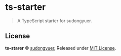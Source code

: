 # ts-starter

> A TypeScript starter for sudongyuer.

## License

**ts-starer** © [sudongyuer](https://github.com/sudongyuer), Released under [MIT License](LICENSE).
